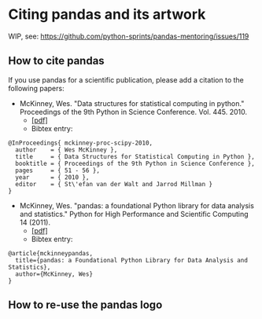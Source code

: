 # Citing pandas and its artwork

WIP, see: <https://github.com/python-sprints/pandas-mentoring/issues/119>

## How to cite pandas
If you use pandas for a scientific publication, please add a citation to the following papers:

- McKinney, Wes. "Data structures for statistical computing in python." Proceedings of the 9th Python in Science Conference. Vol. 445. 2010.
  - [[pdf]](http://conference.scipy.org/proceedings/scipy2010/pdfs/mckinney.pdf)
  - Bibtex entry:
```
@InProceedings{ mckinney-proc-scipy-2010,
  author    = { Wes McKinney },
  title     = { Data Structures for Statistical Computing in Python },
  booktitle = { Proceedings of the 9th Python in Science Conference },
  pages     = { 51 - 56 },
  year      = { 2010 },
  editor    = { St\'efan van der Walt and Jarrod Millman }
}
```


- McKinney, Wes. "pandas: a foundational Python library for data analysis and statistics." Python for High Performance and Scientific Computing 14 (2011).
  - [[pdf]](https://www.scribd.com/document/71048089/pandas-a-Foundational-Python-Library-for-Data-Analysis-and-Statistics)
  - Bibtex entry:
```
@article{mckinneypandas,
  title={pandas: a Foundational Python Library for Data Analysis and Statistics},
  author={McKinney, Wes}
}
```


## How to re-use the pandas logo
